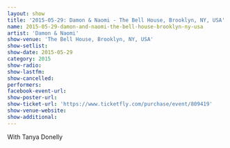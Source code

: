 ```yaml
---
layout: show
title: '2015-05-29: Damon & Naomi - The Bell House, Brooklyn, NY, USA'
name: 2015-05-29-damon-and-naomi-the-bell-house-brooklyn-ny-usa
artist: 'Damon & Naomi'
show-venue: 'The Bell House, Brooklyn, NY, USA'
show-setlist: 
show-date: 2015-05-29
category: 2015
show-radio: 
show-lastfm: 
show-cancelled: 
performers: 
facebook-event-url: 
show-poster-url: 
show-ticket-url: 'https://www.ticketfly.com/purchase/event/809419'
show-venue-website: 
show-additional: 
---
```

With Tanya Donelly
